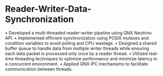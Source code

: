 # Reader-Writer-Data-Synchronization
•	Developed a multi-threaded reader-writer pipeline using QNX Neutrino API.
•	Implemented efficient synchronization using POSIX mutexes and condition variables to avoid polling and CPU wastage.
•	Designed a shared buffer queue to handle data from multiple writer threads while ensuring each data packet is processed only once by a reader thread.
•	Utilized real-time threading techniques to optimize performance and minimize latency in a concurrent environment.
•	Applied QNX IPC mechanisms to facilitate communication between threads.


